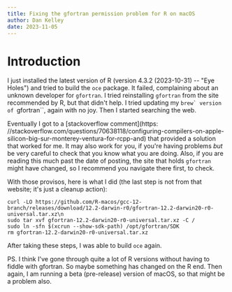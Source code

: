 ```yaml
---
title: Fixing the gfortran permission problem for R on macOS
author: Dan Kelley
date: 2023-11-05
---
```



# Introduction

I just installed the latest version of R (version 4.3.2 (2023-10-31) -- "Eye
Holes") and tried to build the ``oce`` package.  It failed, complaining about an
unknown developer for ``gfortran``.  I tried reinstalling ``gfortran`` from the
site recommended by R, but that didn't help.  I tried updating my ``brew`
version of ``gfortran``, again with no joy.  Then I started searching the web.

Eventually I got to a [stackoverflow comment](https:
//stackoverflow.com/questions/70638118/configuring-compilers-on-apple-silicon-big-sur-monterey-ventura-for-rcpp-and)
that provided a solution that worked for me.  It may also work for you, if you're
having problems *but* be very careful to check that you know what you are doing.  Also,
if you are reading this much past the date of posting, the site that holds ``gfortran``
might have changed, so I recommend you navigate there first, to check.

With those provisos, here is what I did (the last step is not from that website; it's just a cleanup action):

```
curl -LO https://github.com/R-macos/gcc-12-branch/releases/download/12.2-darwin-r0/gfortran-12.2-darwin20-r0-universal.tar.xz\n
sudo tar xvf gfortran-12.2-darwin20-r0-universal.tar.xz -C /
sudo ln -sfn $(xcrun --show-sdk-path) /opt/gfortran/SDK
rm gfortran-12.2-darwin20-r0-universal.tar.xz
```

After taking these steps, I was able to build ``oce`` again.

PS. I think I've gone through quite a lot of R versions without having to fiddle
with gfortran.  So maybe something has changed on the R end.  Then again, I am
running a beta (pre-release) version of macOS, so that might be a problem also.

